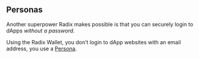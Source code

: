 ## Personas

Another superpower Radix makes possible is that you can securely login to dApps _without a password_.

Using the Radix Wallet, you don’t login to dApp websites with an email address, you use a [Persona](?glossaryAnchor=personas).